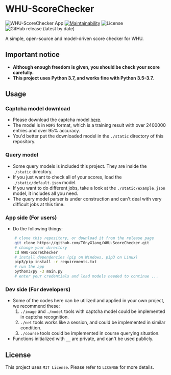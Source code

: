 # WHU-ScoreChecker

![WHU-ScoreChecker App](https://github.com/T0nyX1ang/WHU-ScoreChecker/workflows/WHU-ScoreChecker%20App/badge.svg)
[![Maintainability](https://api.codeclimate.com/v1/badges/31549674927500a089ca/maintainability)](https://codeclimate.com/github/T0nyX1ang/WHU-ScoreChecker/maintainability)
![License](https://img.shields.io/github/license/T0nyX1ang/WHU-ScoreChecker?color=blue)
![GitHub release (latest by date)](https://img.shields.io/github/v/release/T0nyX1ang/WHU-ScoreChecker)

A simple, open-source and model-driven score checker for WHU.

## Important notice

* __Although enough freedom is given, you should be check your score carefully.__
* __This project uses Python 3.7, and works fine with Python 3.5-3.7.__

## Usage

### Captcha model download

* Please download the captcha model [here](https://github.com/T0nyX1ang/WHU-ScoreChecker/releases/tag/model-v1).
* The model is in `HDF5` format, which is a training result with over 2400000 entries and over 95% accuracy.
* You'd better put the downloaded model in the `./static` directory of this repository.

### Query model

* Some query models is included this project. They are inside the `./static` directory.
* If you just want to check all of your scores, load the `./static/default.json` model.
* If you want to do different jobs, take a look at the `./static/example.json` model, it includes all you need.
* The query model parser is under construction and can't deal with very difficult jobs at this time.

### App side (For users)

* Do the following things:
```bash
	# clone this repository, or download it from the release page
	git clone https://github.com/T0nyX1ang/WHU-ScoreChecker.git
	# change your directory
	cd WHU-ScoreChecker
	# install dependencies (pip on Windows, pip3 on Linux)
	pip3/pip install -r requirements.txt
	# run the app
	python3/py -3 main.py
	# enter your credentials and load models needed to continue ...
```

### Dev side (For developers)

* Some of the codes here can be utilized and applied in your own project, we recommend these:
	1. `./image` and `./model` tools with captcha model could be implemented in captcha recognition.
	2. `./net` tools works like a session, and could be implemented in similar condition.
	3. `./course` tools could be implemented in course querying situation.
* Functions initialized with `__` are private, and can't be used publicly.

## License

This project uses `MIT License`. Please refer to `LICENSE` for more details.
